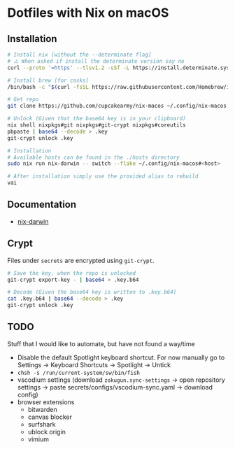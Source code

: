 # Dotfiles with Nix on macOS

## Installation

```bash
# Install nix [without the --determinate flag]
# ⚠️ When asked if install the determinate version say no
curl --proto '=https' --tlsv1.2 -sSf -L https://install.determinate.systems/nix | sh -s -- install

# Install brew [for casks]
/bin/bash -c "$(curl -fsSL https://raw.githubusercontent.com/Homebrew/install/HEAD/install.sh)"

# Get repo
git clone https://github.com/cupcakearmy/nix-macos ~/.config/nix-macos

# Unlock (Given that the base64 key is in your clipboard)
nix shell nixpkgs#git nixpkgs#git-crypt nixpkgs#coreutils
pbpaste | base64 --decode > .key
git-crypt unlock .key

# Installation
# Available hosts can be found in the ./hosts directory
sudo nix run nix-darwin -- switch --flake ~/.config/nix-macos#<host>

# After installation simply use the provided alias to rebuild
vai
```

## Documentation

- [nix-darwin](https://daiderd.com/nix-darwin/manual/index.html)

## Crypt

Files under `secrets` are encrypted using `git-crypt`.

```bash
# Save the key, when the repo is unlocked
git-crypt export-key - | base64 > .key.b64

# Decode (Given the base64 key is written to .key.b64)
cat .key.b64 | base64 --decode > .key
git-crypt unlock .key
```

## TODO

Stuff that I would like to automate, but have not found a way/time

- Disable the default Spotlight keyboard shortcut. For now manually go to Settings -> Keyboard Shortcuts -> Spotlight -> Untick
- `chsh -s /run/current-system/sw/bin/fish`
- vscodium settings (download `zokugun.sync-settings` -> open repository settings -> paste secrets/configs/vscodium-sync.yaml -> download config)
- browser extensions
  - bitwarden
  - canvas blocker
  - surfshark
  - ublock origin
  - vimium
